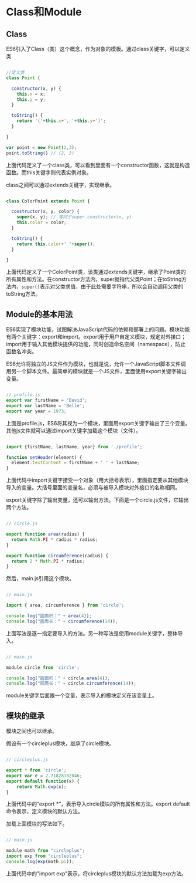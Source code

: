 # Class和Module

## Class

ES6引入了Class（类）这个概念，作为对象的模板。通过class关键字，可以定义类

```javascript

//定义类
class Point {

  constructor(x, y) {
    this.x = x;
    this.y = y;
  }

  toString() {
    return '('+this.x+', '+this.y+')';
  }

}

var point = new Point(2,3);
point.toString() // (2, 3)

```

上面代码定义了一个class类，可以看到里面有一个constructor函数，这就是构造函数。而this关键字则代表实例对象。

class之间可以通过extends关键字，实现继承。

```javascript

class ColorPoint extends Point {

  constructor(x, y, color) {
    super(x, y); // 等同于super.constructor(x, y)
    this.color = color;
  }

  toString() {
    return this.color+' '+super();
  }

}

```

上面代码定义了一个ColorPoint类，该类通过extends关键字，继承了Point类的所有属性和方法。在constructor方法内，super就指代父类Point；在toString方法内，`super()`表示对父类求值，由于此处需要字符串，所以会自动调用父类的toString方法。

## Module的基本用法

ES6实现了模块功能，试图解决JavaScript代码的依赖和部署上的问题。模块功能有两个关键字：export和import。export用于用户自定义模块，规定对外接口；import用于输入其他模块提供的功能，同时创造命名空间（namespace），防止函数名冲突。

ES6允许将独立的JS文件作为模块，也就是说，允许一个JavaScript脚本文件调用另一个脚本文件。最简单的模块就是一个JS文件，里面使用export关键字输出变量。

```javascript

// profile.js
export var firstName = 'David';
export var lastName = 'Belle';
export var year = 1973;

```

上面是profile.js，ES6将其视为一个模块，里面用export关键字输出了三个变量。其他js文件就可以通过import关键字加载这个模块（文件）。

```javascript

import {firstName, lastName, year} from './profile';

function setHeader(element) {
  element.textContent = firstName + ' ' + lastName;
}

```

上面代码中import关键字接受一个对象（用大括号表示），里面指定要从其他模块导入的变量。大括号里面的变量名，必须与被导入模块对外接口的名称相同。

export关键字除了输出变量，还可以输出方法。下面是一个circle.js文件，它输出两个方法。

```javascript

// circle.js

export function area(radius) {
  return Math.PI * radius * radius;
}

export function circumference(radius) {
  return 2 * Math.PI * radius;
}

```

然后，main.js引用这个模块。

```javascript

// main.js

import { area, circumference } from 'circle';

console.log("圆面积：" + area(4));
console.log("圆周长：" + circumference(14));

```
上面写法是逐一指定要导入的方法。另一种写法是使用module关键字，整体导入。

```javascript

// main.js

module circle from 'circle';

console.log("圆面积：" + circle.area(4));
console.log("圆周长：" + circle.circumference(14));

```

module关键字后面跟一个变量，表示导入的模块定义在该变量上。

## 模块的继承

模块之间也可以继承。

假设有一个circleplus模块，继承了circle模块。

```javascript

// circleplus.js

export * from 'circle';
export var e = 2.71828182846;
export default function(x) {
    return Math.exp(x);
}

```

上面代码中的“export *”，表示导入circle模块的所有属性和方法。export default命令表示，定义模块的默认方法。

加载上面模块的写法如下。

```javascript

// main.js

module math from "circleplus";
import exp from "circleplus";
console.log(exp(math.pi));

```

上面代码中的"import exp"表示，将circleplus模块的默认方法加载为exp方法。
